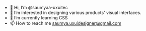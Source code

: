 - 👋 Hi, I’m @saumyaa-uxuitec
- 👀 I’m interested in designing various products' visual interfaces.
- 🌱 I’m currently learning CSS
- 📫 How to reach me saumya.uxuidesigner@gmail.com
<!---
saumyaa-uxuitec/saumyaa-uxuitec is a ✨ special ✨ repository because its `README.md` (this file) appears on your GitHub profile.
You can click the Preview link to take a look at your changes.
--->
